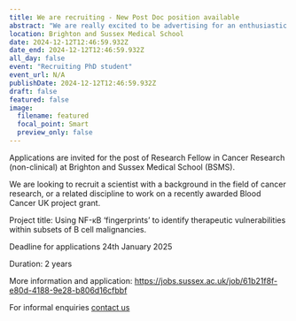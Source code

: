```yaml
---
title: We are recruiting - New Post Doc position available
abstract: "We are really excited to be advertising for an enthusiastic and committed post doc to work on this Blood Cancer UK project"
location: Brighton and Sussex Medical School
date: 2024-12-12T12:46:59.932Z
date_end: 2024-12-12T12:46:59.932Z
all_day: false
event: "Recruiting PhD student"
event_url: N/A
publishDate: 2024-12-12T12:46:59.932Z
draft: false
featured: false
image:
  filename: featured
  focal_point: Smart
  preview_only: false
---
```

Applications are invited for the post of Research Fellow in Cancer Research (non-clinical) at Brighton and Sussex Medical School (BSMS). 

We are looking to recruit a scientist with a background in the field of cancer research, or a related discipline to work on a recently awarded Blood Cancer UK project grant.

Project title: Using NF-κB ‘fingerprints’ to identify therapeutic vulnerabilities within subsets of B cell malignancies.

Deadline for applications 24th January 2025

Duration: 2 years 

More information and application: https://jobs.sussex.ac.uk/job/61b21f8f-e80d-4188-9e28-b806d16cfbbf

For informal enquiries [contact us](https://www.pepper.science/#contact) 
